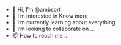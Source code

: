- 👋 Hi, I’m @ambsort
- 👀 I’m interested in Know more
- 🌱 I’m currently learning about everything
- 💞️ I’m looking to collaborate on ...
- 📫 How to reach me ...

<!---
ambsort/ambsort is a ✨ special ✨ repository because its `README.md` (this file) appears on your GitHub profile.
You can click the Preview link to take a look at your changes.
--->
